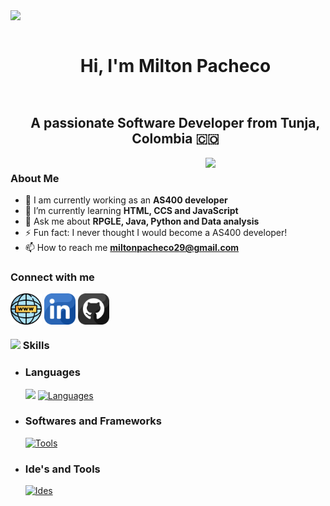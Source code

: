<!--horizontal divider(gradiant)--> <img src="https://user-images.githubusercontent.com/73097560/115834477-dbab4500-a447-11eb-908a-139a6edaec5c.gif">

<!--h1 without bottom border-->
<div id="user-content-toc">
  <ul align="center">
    <summary><h1 style="display: inline-block">Hi, I'm Milton Pacheco</h1></summary>
  </ul>
</div>

<!--h2 without bottom border-->
<div id="user-content-toc">
  <ul align="center">
    <summary><h2 style="display: inline-block">A passionate Software Developer from Tunja, Colombia 🇨🇴</h2></summary>
    <picture> <img align="right" src="https://media3.giphy.com/media/v1.Y2lkPTc5MGI3NjExMGlpbW9sb2RuMHhxcHVwMGU2cjl2aGhhazgzM2Y2YjJhdmxpdWd5YyZlcD12MV9pbnRlcm5hbF9naWZfYnlfaWQmY3Q9Zw/Y4ak9Ki2GZCbJxAnJD/giphy.webp" width="40%"></picture>
  </ul>
</div>

<p>  
  
  ### About Me
  
  - 🔭 I am currently working as an **AS400 developer**  
  - 🌱 I’m currently learning **HTML, CCS and JavaScript**
  - 💬 Ask me about **RPGLE, Java, Python and Data analysis**
  - ⚡ Fun fact: I never thought I would become a AS400 developer!
  - 📫 How to reach me **miltonpacheco29@gmail.com**
</p>

<p align="left">

  ### Connect with me
  
  <a href="https://www.linkedin.com/in/miltonpacheco01" target="blank"><img align="center" src="https://raw.githubusercontent.com/MiltonPacheco29/MiltonPacheco29/main/Images/sitio-web.png" alt="Portfolio" height="50" width="50" /></a>
  <a href="https://www.linkedin.com/in/miltonpacheco01" target="blank"><img align="center" src="https://raw.githubusercontent.com/MiltonPacheco29/MiltonPacheco29/main/Images/linkedin.png" alt="Linkedin" height="50" width="50" /></a>
  <a href="https://github.com/MiltonPacheco29" target="blank"><img align="center" src="https://raw.githubusercontent.com/MiltonPacheco29/MiltonPacheco29/main/Images/github.png" alt="Github" height="50" width="50" /></a>
</p>

<p>
  
  ### <img src="https://media2.giphy.com/media/QssGEmpkyEOhBCb7e1/giphy.gif?cid=ecf05e47a0n3gi1bfqntqmob8g9aid1oyj2wr3ds3mg700bl&rid=giphy.gif" width ="25"><b> Skills</b> 

  - ### Languages
    <img src="https://marketplace.radiantlogic.com/wp-content/uploads/bw_store_facet_images/bw_as400_bw_as400-900x0.png" width="5%"> [![Languages](https://skillicons.dev/icons?i=py,java,arduino,matlab&theme=light)](https://skillicons.dev)

  - ### Softwares and Frameworks
    [![Tools](https://skillicons.dev/icons?i=astro,aws,docker,gradle,graphql,mongodb,mysql,postgres,postman,spring,&theme=light)](https://skillicons.dev)

  - ### Ide's and Tools
    [![Ides](https://skillicons.dev/icons?i=git,github,gitlab,idea,ai,ps,visualstudio,vscode&theme=light)](https://skillicons.dev)

</p>
